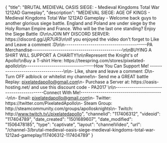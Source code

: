{
    "title": "BRUTAL MEDIEVAL OASIS SIEGE:  - Medieval Kingdoms Total War 1212AD Gameplay",
    "description": "MEDIEVAL SIEGE: AGE OF KINGS - Medieval Kingdoms Total War 1212AD Gameplay - Welcome back guys to another glorious siege battle.  England and Poland are under siege by the Holy Roman Empire and France. Who will be the last one standing? Enjoy the Siege Battle :D\n\nJOIN MY DISCORD SERVER: https:\/\/discord.gg\/JjR7UR3\n\nIf you enjoyed the video don't forget to Like and Leave a comment :D\n\n-----------------------------------------PA Merchandise---------------------------------------------\n\nBUYING A SHIRT WILL SUPPORT A CHARITY!\n\nRepresent the Knight's of Apollo!\nBuy a T-shirt Here: https:\/\/teespring.com\/stores\/pixelated-apollo\n\n----------------------------------How You Can Support Me! -----------------------------------\n\n- Like, share and leave a comment :D\n- Turn OFF adblock or whitelist my channel\n- Send me a GREAT battle Replay: pixelatedapollo@gmail.com\n- Purchase a Server at: https:\/\/oasis-hosting.net\/ and use this discount code - PA2017 \n\n------------------------------------------Connect With Me!-----------------------------------------\n\n- Email: pixelatedapollo@gmail.com\n- Twitter: https:\/\/twitter.com\/PixelatedApollo\n- Steam Group:  http:\/\/steamcommunity.com\/groups\/apollosknights\n- Twitch: http:\/\/www.twitch.tv\/pixelatedapollo",
    "channelid": "117406312",
    "videoid": "117404789",
    "date_created": "1501689607",
    "date_modified": "1506478185",
    "type": "captivate",
    "layout": "channelVideo",
    "url": "\/channel-3\/brutal-medieval-oasis-siege-medieval-kingdoms-total-war-1212ad-gameplay\/117406312-117404789"
}